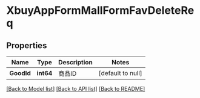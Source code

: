 # XbuyAppFormMallFormFavDeleteReq

## Properties
Name | Type | Description | Notes
------------ | ------------- | ------------- | -------------
**GoodId** | **int64** | 商品ID | [default to null]

[[Back to Model list]](../README.md#documentation-for-models) [[Back to API list]](../README.md#documentation-for-api-endpoints) [[Back to README]](../README.md)

